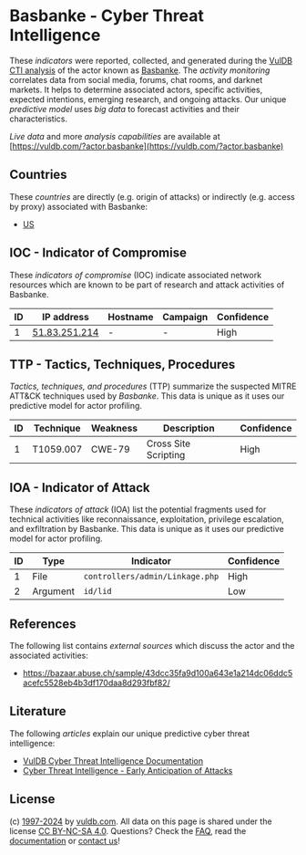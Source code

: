 # Basbanke - Cyber Threat Intelligence

These _indicators_ were reported, collected, and generated during the [VulDB CTI analysis](https://vuldb.com/?kb.cti) of the actor known as [Basbanke](https://vuldb.com/?actor.basbanke). The _activity monitoring_ correlates data from social media, forums, chat rooms, and darknet markets. It helps to determine associated actors, specific activities, expected intentions, emerging research, and ongoing attacks. Our unique _predictive model_ uses _big data_ to forecast activities and their characteristics.

_Live data_ and more _analysis capabilities_ are available at [https://vuldb.com/?actor.basbanke](https://vuldb.com/?actor.basbanke)

## Countries

These _countries_ are directly (e.g. origin of attacks) or indirectly (e.g. access by proxy) associated with Basbanke:

* [US](https://vuldb.com/?country.us)

## IOC - Indicator of Compromise

These _indicators of compromise_ (IOC) indicate associated network resources which are known to be part of research and attack activities of Basbanke.

ID | IP address | Hostname | Campaign | Confidence
-- | ---------- | -------- | -------- | ----------
1 | [51.83.251.214](https://vuldb.com/?ip.51.83.251.214) | - | - | High

## TTP - Tactics, Techniques, Procedures

_Tactics, techniques, and procedures_ (TTP) summarize the suspected MITRE ATT&CK techniques used by _Basbanke_. This data is unique as it uses our predictive model for actor profiling.

ID | Technique | Weakness | Description | Confidence
-- | --------- | -------- | ----------- | ----------
1 | T1059.007 | CWE-79 | Cross Site Scripting | High

## IOA - Indicator of Attack

These _indicators of attack_ (IOA) list the potential fragments used for technical activities like reconnaissance, exploitation, privilege escalation, and exfiltration by Basbanke. This data is unique as it uses our predictive model for actor profiling.

ID | Type | Indicator | Confidence
-- | ---- | --------- | ----------
1 | File | `controllers/admin/Linkage.php` | High
2 | Argument | `id/lid` | Low

## References

The following list contains _external sources_ which discuss the actor and the associated activities:

* https://bazaar.abuse.ch/sample/43dcc35fa9d100a643e1a214dc06ddc5acefc5528eb4b3df170daa8d293fbf82/

## Literature

The following _articles_ explain our unique predictive cyber threat intelligence:

* [VulDB Cyber Threat Intelligence Documentation](https://vuldb.com/?kb.cti)
* [Cyber Threat Intelligence - Early Anticipation of Attacks](https://www.scip.ch/en/?labs.20201022)

## License

(c) [1997-2024](https://vuldb.com/?kb.changelog) by [vuldb.com](https://vuldb.com/?kb.about). All data on this page is shared under the license [CC BY-NC-SA 4.0](https://creativecommons.org/licenses/by-nc-sa/4.0/). Questions? Check the [FAQ](https://vuldb.com/?kb.faq), read the [documentation](https://vuldb.com/?kb) or [contact us](https://vuldb.com/?contact)!
